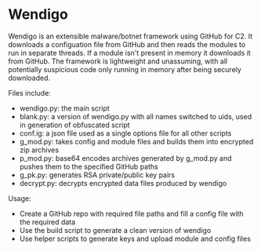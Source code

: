 # Wendigo

Wendigo is an extensible malware/botnet framework using GitHub for C2. It downloads a configuation file from GitHub and then reads the modules to run in separate threads. If a module isn't present in memory it downloads it from GitHub. The framework is lightweight and unassuming, with all potentially suspicious code only running in memory after being securely downloaded.

Files include:
  - wendigo.py: the main script
  - blank.py: a version of wendigo.py with all names switched to uids, used in generation of obfuscated script
  - conf.ig: a json file used as a single options file for all other scripts
  - g_mod.py: takes config and module files and builds them into encrypted zip archives
  - p_mod.py: base64 encodes archives generated by g_mod.py and pushes them to the specified GitHub paths
  - g_pk.py: generates RSA private/public key pairs
  - decrypt.py: decrypts encrypted data files produced by wendigo

Usage:
  - Create a GitHub repo with required file paths and fill a config file with the required data
  - Use the build script to generate a clean version of wendigo
  - Use helper scripts to generate keys and upload module and config files
